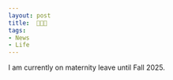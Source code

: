```yaml
---
layout: post
title:  👩🏽‍🍼
tags:
- News
- Life
---
```

I am currently on maternity leave until Fall 2025.
